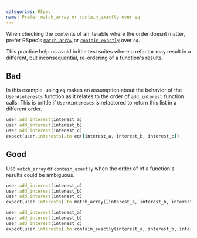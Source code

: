 ```yaml
---
categories: RSpec
name: Prefer match_array or contain_exactly over eq
---
```


When checking the contents of an iterable where the order doesnt matter, prefer RSpec's [`match_array`](https://www.rubydoc.info/gems/rspec-expectations/RSpec/Matchers#match_array-instance_method) or [`contain_exactly`](https://www.rubydoc.info/gems/rspec-expectations/RSpec/Matchers#contain_exactly-instance_method) over `eq`.

This practice help us avoid brittle test suites where a refactor may result in a different, but inconsequential, re-ordering of a function's results.

## Bad

In this example, using  `eq` makes an assumption about the behavior of the `User#interests` function as it relates to the order of `add_interest` function calls. This is brittle if `User#interests` is refactored to return this list in a different order.

```ruby
user.add_interest(interest_a)
user.add_interest(interest_b)
user.add_interest(interest_c)
expect(user.interests).to eq([interest_a, interest_b, interest_c])
```

## Good

Use `match_array` or `contain_exactly` when the order of of a function's results could be ambiguous.

```ruby
user.add_interest(interest_a)
user.add_interest(interest_b)
user.add_interest(interest_c)
expect(user.interests).to match_array([interest_a, interest_b, interest_c])
```

```ruby
user.add_interest(interest_a)
user.add_interest(interest_b)
user.add_interest(interest_c)
expect(user.interests).to contain_exactly(interest_a, interest_b, interest_c)
```
